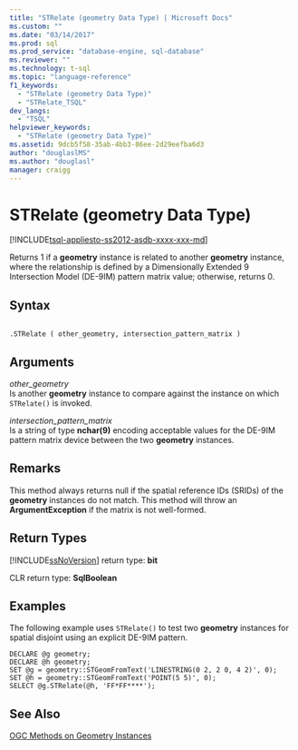 ```yaml
---
title: "STRelate (geometry Data Type) | Microsoft Docs"
ms.custom: ""
ms.date: "03/14/2017"
ms.prod: sql
ms.prod_service: "database-engine, sql-database"
ms.reviewer: ""
ms.technology: t-sql
ms.topic: "language-reference"
f1_keywords: 
  - "STRelate (geometry Data Type)"
  - "STRelate_TSQL"
dev_langs: 
  - "TSQL"
helpviewer_keywords: 
  - "STRelate (geometry Data Type)"
ms.assetid: 9dcb5f58-35ab-4bb3-86ee-2d29eefba6d3
author: "douglaslMS"
ms.author: "douglasl"
manager: craigg
---
```

# STRelate (geometry Data Type)
[!INCLUDE[tsql-appliesto-ss2012-asdb-xxxx-xxx-md](../../includes/tsql-appliesto-ss2012-asdb-xxxx-xxx-md.md)]

  Returns 1 if a **geometry** instance is related to another **geometry** instance, where the relationship is defined by a Dimensionally Extended 9 Intersection Model (DE-9IM) pattern matrix value; otherwise, returns 0.  
  
## Syntax  
  
```  
  
.STRelate ( other_geometry, intersection_pattern_matrix )  
```  
  
## Arguments  
 *other_geometry*  
 Is another **geometry** instance to compare against the instance on which `STRelate()` is invoked.  
  
 *intersection_pattern_matrix*  
 Is a string of type **nchar(9)** encoding acceptable values for the DE-9IM pattern matrix device between the two **geometry** instances.  
  
## Remarks  
 This method always returns null if the spatial reference IDs (SRIDs) of the **geometry** instances do not match. This method will throw an **ArgumentException** if the matrix is not well-formed.  
  
## Return Types  
 [!INCLUDE[ssNoVersion](../../includes/ssnoversion-md.md)] return type: **bit**  
  
 CLR return type: **SqlBoolean**  
  
## Examples  
 The following example uses `STRelate()` to test two **geometry** instances for spatial disjoint using an explicit DE-9IM pattern.  
  
```  
DECLARE @g geometry;  
DECLARE @h geometry;  
SET @g = geometry::STGeomFromText('LINESTRING(0 2, 2 0, 4 2)', 0);  
SET @h = geometry::STGeomFromText('POINT(5 5)', 0);  
SELECT @g.STRelate(@h, 'FF*FF****');  
```  
  
## See Also  
 [OGC Methods on Geometry Instances](../../t-sql/spatial-geometry/ogc-methods-on-geometry-instances.md)  
  
  
